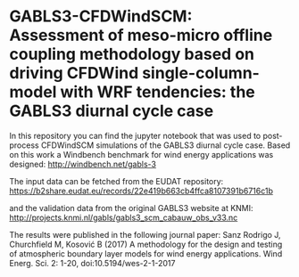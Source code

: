 # GABLS3-CFDWindSCM: Assessment of meso-micro offline coupling methodology based on driving CFDWind single-column-model with WRF tendencies: the GABLS3 diurnal cycle case

In this repository you can find the jupyter notebook that was used to post-process CFDWindSCM simulations of the GABLS3 diurnal cycle case. Based on this work a Windbench benchmark for wind energy applications was designed: 
http://windbench.net/gabls-3 

The input data can be fetched from the EUDAT repository: 
https://b2share.eudat.eu/records/22e419b663cb4ffca8107391b6716c1b 

and the validation data from the original GABLS3 website at KNMI:
http://projects.knmi.nl/gabls/gabls3_scm_cabauw_obs_v33.nc

The results were published in the following journal paper: 
Sanz Rodrigo J, Churchfield M, Kosović B (2017) A methodology for the design and testing of atmospheric boundary layer models for wind energy applications. Wind Energ. Sci. 2: 1-20, doi:10.5194/wes-2-1-2017


